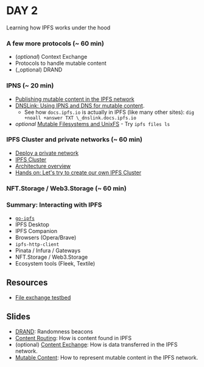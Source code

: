 # DAY 2
Learning how IPFS works under the hood

### A few more protocols (~ 60 min)
- (_optional_) Context Exchange
- Protocols to handle mutable content
- (_optional) DRAND

### IPNS (~ 20 min)
- [Publishing mutable content in the IPFS network](./ipns)
- [DNSLink: Using IPNS and DNS for mutable content](https://dnslink.io).
  - See how `docs.ipfs.io` is actually in IPFS (like many other sites): `dig +noall +answer TXT \_dnslink.docs.ipfs.io`
- _optional_ [Mutable Filesystems and UnixFS](https://docs.ipfs.io/concepts/file-systems/#mutable-file-system-mfs)
        - Try `ipfs files ls`

### IPFS Cluster and private networks (~ 60 min)
- [Deploy a private network](./private_network.md)
- [IPFS Cluster](https://cluster.ipfs.io)
- [Architecture overview](https://cluster.ipfs.io/documentation/deployment/architecture/)
- [Hands on: Let's try to create our own IPFS Cluster](./ipfs_cluster.md)

### NFT.Storage / Web3.Storage (~ 60 min)

### Summary: Interacting with IPFS
- [`go-ipfs`](https://github.com/ipfs/go-ipfs/)
- IPFS Desktop
- IPFS Companion
- Browsers (Opera/Brave)
- `ipfs-http-client`
- Pinata / Infura / Gateways
- NFT.Storage / Web3.Storage
- Ecosystem tools (Fleek, Textile)



## Resources
- [File exchange testbed](https://github.com/protocol/beyond-bitswap/tree/develop/probe) 

## Slides
- [DRAND](https://docs.google.com/presentation/d/1xDU1a7P_BkMhy-AkgOz0zDGqsGsE7HKx2bfwlzZ5fWc/edit): Randomness beacons
- [Content Routing](https://docs.google.com/presentation/d/15kzc0rEgOmFTKfcY17E6sjxRDGyqGt760wLTonTtomc/edit#slide=id.gca91fcfd49_0_0): How is content found in IPFS
- (optional) [Content Exchange](https://docs.google.com/presentation/d/1VqduQ6bWMV_R9CQCd86vs1Ozw4WnA3bdO-h-wWilf_0/edit#slide=id.gca3c208903_0_0): How is data transferred in the IPFS network.
- [Mutable Content](https://docs.google.com/presentation/d/1M63MpZYBBUpN8gvvWjbuPjaeny3aFBb5Hdzx-mr2yIw/edit#slide=id.gcad439d6ee_0_346): How to represent mutable content in the IPFS network.



